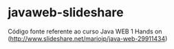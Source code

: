 # javaweb-slideshare
Código fonte referente ao curso Java WEB 1 Hands on (http://www.slideshare.net/mariojp/java-web-29911434)
